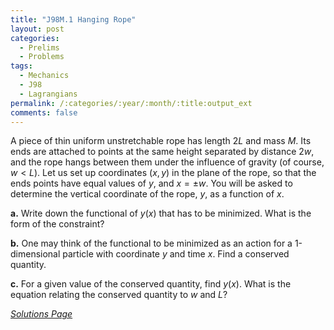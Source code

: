```yaml
---
title: "J98M.1 Hanging Rope"
layout: post
categories:
  - Prelims
  - Problems
tags:
  - Mechanics
  - J98
  - Lagrangians
permalink: /:categories/:year/:month/:title:output_ext
comments: false
---
```


A piece of thin uniform unstretchable rope has length $2L$ and mass $M$. Its ends are attached to points at the same height separated by distance $2w$, and the rope hangs between them under the influence of gravity (of course, $w < L$). Let us set up coordinates $(x,\,y)$ in the plane of the rope, so that the ends points have equal values of $y$, and $x = \pm w$. You will be asked to determine the vertical coordinate of the rope, $y$, as a function of $x$.

**a.** Write down the functional of $y(x)$ that has to be minimized. What is the form of the constraint?

**b.** One may think of the functional to be minimized as an action for a 1-dimensional particle with coordinate $y$ and time $x$. Find a conserved quantity.

**c.** For a given value of the conserved quantity, find $y(x)$. What is the equation relating the conserved quantity to $w$ and $L$?

*[Solutions Page](http://princetonprelims.wikidot.com/)*
